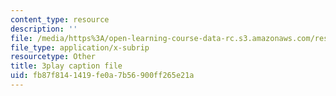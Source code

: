 ```yaml
---
content_type: resource
description: ''
file: /media/https%3A/open-learning-course-data-rc.s3.amazonaws.com/res-6-012-introduction-to-probability-spring-2018/fb87f8141419fe0a7b56900ff265e21a_aYg2je06Cpg.srt
file_type: application/x-subrip
resourcetype: Other
title: 3play caption file
uid: fb87f814-1419-fe0a-7b56-900ff265e21a
---
```

